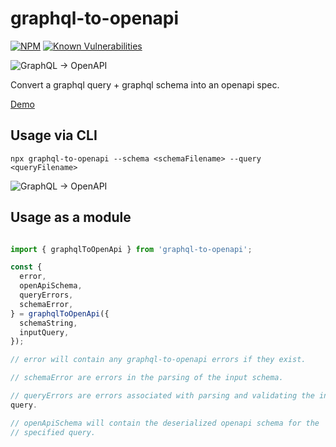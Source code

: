 # graphql-to-openapi

[![NPM](https://img.shields.io/npm/v/graphql-to-openapi.svg)](https://npmjs.com/graphql-to-openapi) 
[![Known Vulnerabilities](https://snyk.io/test/github/schwer/graphql-to-openapi/badge.svg)](https://snyk.io/test/github/schwer/graphql-to-openapi)

<img alt="GraphQL → OpenAPI" src="https://raw.github.com/schwer/graphql-to-openapi/master/docs/src/logo.svg?sanitize=true">

Convert a graphql query + graphql schema into an openapi spec.

[Demo]("https://schwer.github.io/graphql-to-openapi")

## Usage via CLI

```
npx graphql-to-openapi --schema <schemaFilename> --query <queryFilename>
```

<img alt="GraphQL → OpenAPI" src="https://raw.github.com/schwer/graphql-to-openapi/master/static/usage.gif">

## Usage as a module

```typescript

import { graphqlToOpenApi } from 'graphql-to-openapi';

const {
  error,
  openApiSchema,
  queryErrors,
  schemaError,
} = graphqlToOpenApi({
  schemaString,
  inputQuery,
});

// error will contain any graphql-to-openapi errors if they exist.

// schemaError are errors in the parsing of the input schema.

// queryErrors are errors associated with parsing and validating the input
query.

// openApiSchema will contain the deserialized openapi schema for the
// specified query.

```
